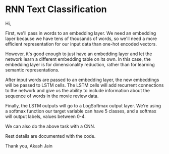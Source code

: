 # RNN Text Classification


Hi,


First, we'll pass in words to an embedding layer. We need an embedding layer because we have tens of thousands of words, so we'll need a more efficient representation for our input data than one-hot encoded vectors. 

However, it's good enough to just have an embedding layer and let the network learn a different embedding table on its own. In this case, the embedding layer is for dimensionality reduction, rather than for learning semantic representations.

After input words are passed to an embedding layer, the new embeddings will be passed to LSTM cells. The LSTM cells will add recurrent connections to the network and give us the ability to include information about the sequence of words in the movie review data.

Finally, the LSTM outputs will go to a LogSoftmax output layer. We're using a softmax function our target variable can have 5 classes, and a softmax will output labels, values between 0-4.

We can also do the above task with a CNN.

Rest details are documented with the code.

Thank you,
Akash Jain
